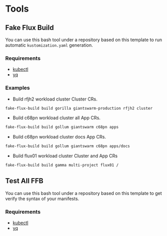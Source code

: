 # Tools

## Fake Flux Build

You can use this bash tool under a repository based on this template to run automatic `kustomization.yaml` generation.

### Requirements

- [kubectl](https://kubernetes.io/docs/tasks/tools/) 
- [yq](https://github.com/mikefarah/yq)

### Examples

- Build rfjh2 workload cluster Cluster CRs.
```bash
fake-flux-build build gorilla giantswarm-production rfjh2 cluster
```

- Build c68pn workload cluster all App CRs.
```bash
fake-flux-build build gollum giantswarm c68pn apps
```

- Build c68pn workload cluster docs App CRs.
```bash
fake-flux-build build gollum giantswarm c68pn apps/docs
```

- Build flux01 workload cluster Cluster and App CRs
```bash
fake-flux-build build gamma multi-project flux01 /
```

## Test All FFB

You can use this bash tool under a repository based on this template to get verify the syntax of your manifests.

### Requirements

- [kubectl](https://kubernetes.io/docs/tasks/tools/) 
- [yq](https://github.com/mikefarah/yq)


